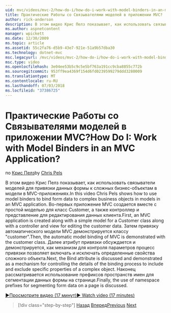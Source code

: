 ```yaml
---
uid: mvc/videos/mvc-2/how-do-i/how-do-i-work-with-model-binders-in-an-mvc-application
title: Практические Работы со Связывателями моделей в приложении MVC? | Документы Майкрософт
author: rick-anderson
description: В этом видео Крис Пелз показывает, как использовать связыватели моделей для привязки данных формы к сложных бизнес-объектам в модели в MVC-приложениях. Во-первых, applicat MVC...
ms.author: aspnetcontent
manager: wpickett
ms.date: 12/30/2009
ms.topic: article
ms.assetid: 55c2fa76-d5b9-43e7-921e-51a9b57dba30
ms.technology: dotnet-mvc
msc.legacyurl: /mvc/videos/mvc-2/how-do-i/how-do-i-work-with-model-binders-in-an-mvc-application
msc.type: video
ms.openlocfilehash: 3e04ee53b5c9c5e5bf763a191cc9cba8855c772b
ms.sourcegitcommit: 953ff9ea4369f154d6fd0239599279ddd3280009
ms.translationtype: MT
ms.contentlocale: ru-RU
ms.lasthandoff: 07/03/2018
ms.locfileid: "37386725"
---
```

<a name="how-do-i-work-with-model-binders-in-an-mvc-application"></a><span data-ttu-id="846bd-105">Практические Работы со Связывателями моделей в приложении MVC?</span><span class="sxs-lookup"><span data-stu-id="846bd-105">How Do I: Work with Model Binders in an MVC Application?</span></span>
====================
<span data-ttu-id="846bd-106">по [Крис Пелз](https://twitter.com/chrispels)</span><span class="sxs-lookup"><span data-stu-id="846bd-106">by [Chris Pels](https://twitter.com/chrispels)</span></span>

<span data-ttu-id="846bd-107">В этом видео Крис Пелз показывает, как использовать связыватели моделей для привязки данных формы к сложных бизнес-объектам в модели в MVC-приложениях.</span><span class="sxs-lookup"><span data-stu-id="846bd-107">In this video Chris Pels shows how to use model binders to bind form data to complex business objects in models in an MVC application.</span></span> <span data-ttu-id="846bd-108">Во-первых приложение MVC создается вместе с простой моделью для класс Customer, а также контроллер и представление для редактирования данных клиента.</span><span class="sxs-lookup"><span data-stu-id="846bd-108">First, an MVC application is created along with a simple model for a Customer class along with a controller and view for editing the customer data.</span></span> <span data-ttu-id="846bd-109">Затем привязку автоматического модели MVC демонстрируется классу "customer".</span><span class="sxs-lookup"><span data-stu-id="846bd-109">Then, the automatic model binding of MVC is demonstrated with the customer class.</span></span> <span data-ttu-id="846bd-110">Далее атрибут привязки обсуждается и демонстрируется, как механизм для контроля параметров процесс привязки позволяет включать и исключать определенные свойства сложного объекта.</span><span class="sxs-lookup"><span data-stu-id="846bd-110">Next, the Bind attribute is discussed and demonstrated as a mechanism for controlling the details of the binding process to include and exclude specific properties of a complex object.</span></span> <span data-ttu-id="846bd-111">Наконец рассматривается использование префиксов пространств имен для сегментации данных формы на странице.</span><span class="sxs-lookup"><span data-stu-id="846bd-111">Finally, the use of namespace prefixes for segmenting form data on a page is discussed.</span></span>

[<span data-ttu-id="846bd-112">&#9654;Просмотрите видео (17 минут)</span><span class="sxs-lookup"><span data-stu-id="846bd-112">&#9654; Watch video (17 minutes)</span></span>](https://channel9.msdn.com/Blogs/ASP-NET-Site-Videos/how-do-i-work-with-model-binders-in-an-mvc-application)

> [!div class="step-by-step"]
> <span data-ttu-id="846bd-113">[Назад](how-do-i-create-a-custom-html-helper-for-an-mvc-application.md)
> [Вперед](how-do-i-use-httpverbs-attributes-in-an-mvc-application.md)</span><span class="sxs-lookup"><span data-stu-id="846bd-113">[Previous](how-do-i-create-a-custom-html-helper-for-an-mvc-application.md)
[Next](how-do-i-use-httpverbs-attributes-in-an-mvc-application.md)</span></span>
